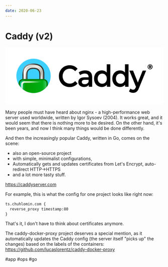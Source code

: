 ```yaml
---
date: 2020-06-23
---
```


# Caddy (v2)

![Caddy logo](caddy.png "Caddy logo")

Many people must have heard about nginx - a high-performance web server used worldwide, written by Igor Sysoev (2004).
It works great, and it would seem that there is nothing more to be desired. On the other hand, it's been years, and now I think many things would be done differently.

And then the increasingly popular Caddy, written in Go, comes on the scene:

- also an open-source project
- with simple, minimalist configurations,
- Automatically gets and updates certificates from Let's Encrypt, auto-redirect HTTP→HTTPS
- and a lot more tasty stuff.

https://caddyserver.com

For example, this is what the config for one project looks like right now:

```caddyfile
ts.chuhlomin.com {
  reverse_proxy timestamp:80
}
```

That's it, I don't have to think about certificates anymore.

The caddy-docker-proxy project deserves a special mention, as it automatically updates the Caddy config (the server itself "picks up" the changes) based on the labels of the containers:
https://github.com/lucaslorentz/caddy-docker-proxy

#app #ops #go
